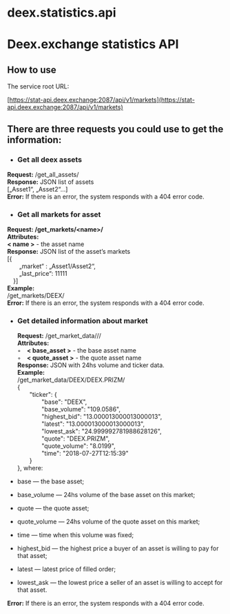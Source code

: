 # deex.statistics.api
Deex.exchange statistics API
============================

How to use
----------

The service root URL:

[https://stat-api.deex.exchange:2087/api/v1/markets](https://stat-api.deex.exchange:2087/api/v1/markets)

There are three requests you could use to get the information:
--------------------------------------------------------------

-   ### Get all deex assets

**Request:** /get\_all\_assets/ \
**Response:** JSON list of assets \
[„Asset1“, „Asset2“…] \
**Error:** If there is an error, the system responds with a 404 error
code.

-   ### Get all markets for asset

**Request: /get\_markets/\<name\>/** \
**Attributes:** \
**\< name \>** - the asset name \
**Response:** JSON list of the asset’s markets \
[{ \
  „market“ : „Asset1/Asset2“, \
  „last\_price“: 11111 \
 }] \
**Example:** \
/get\_markets/DEEX/ \
**Error:** If there is an error, the system responds with a 404 error
code.

-   ### Get detailed information about market

    **Request:** /get\_market\_data/// \
    **Attributes:** \
    ◦ **\< base\_asset \>** - the base asset name \
    ◦ **\< quote\_asset \>** - the quote asset name \
    **Response:** JSON with 24hs volume and ticker data. \
    **Example:** \
    /get\_market\_data/DEEX/DEEX.PRIZM/ \
    { \
      "ticker": { \
        "base": "DEEX", \
        "base\_volume": "109.0586", \
        "highest\_bid": "13.000013000013000013", \
        "latest": "13.000013000013000013", \
        "lowest\_ask": "24.999992781988628126", \
        "quote": "DEEX.PRIZM", \
        "quote\_volume": "8.0199", \
        "time": "2018-07-27T12:15:39" \
      } \
    }, where:

-   base — the base asset;
-   base\_volume — 24hs volume of the base asset on this market;
-   quote — the quote asset;
-   quote\_volume — 24hs volume of the quote asset on this market;
-   time — time when this volume was fixed;
-   highest\_bid — the highest price a buyer of an asset is willing to
    pay for that asset;
-   latest — latest price of filled order;
-   lowest\_ask — the lowest price a seller of an asset is willing to
    accept for that asset.

**Error:** If there is an error, the system responds with a 404 error
code.
